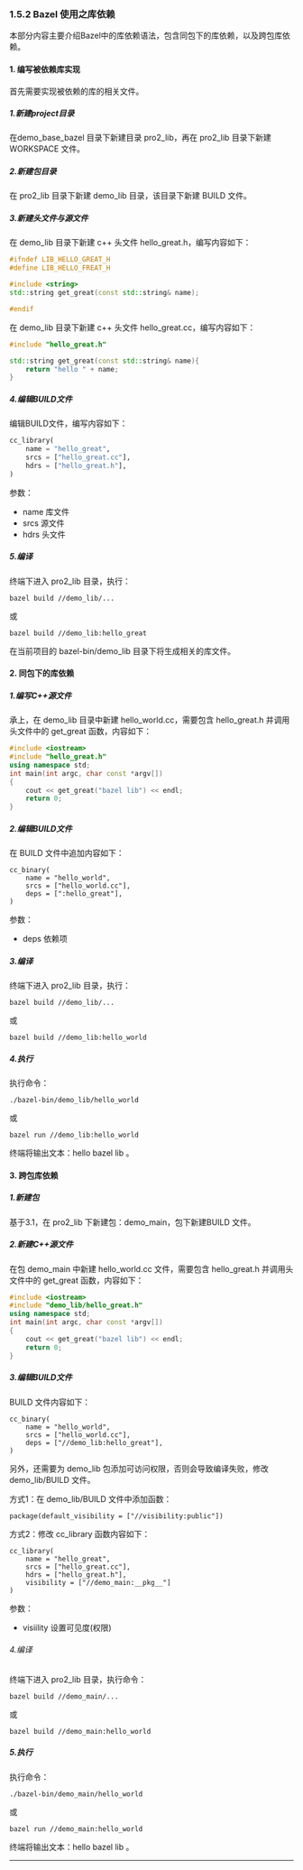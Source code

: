 ### 1.5.2 Bazel 使用之库依赖

本部分内容主要介绍Bazel中的库依赖语法，包含同包下的库依赖，以及跨包库依赖。

#### 1. 编写被依赖库实现

首先需要实现被依赖的库的相关文件。

##### 1.新建project目录

在demo\_base\_bazel 目录下新建目录 pro2\_lib，再在 pro2\_lib 目录下新建WORKSPACE 文件。

##### 2.新建包目录

在 pro2\_lib 目录下新建 demo\_lib 目录，该目录下新建 BUILD 文件。

##### 3.新建头文件与源文件

在 demo\_lib 目录下新建 c++ 头文件 hello\_great.h，编写内容如下：

```cpp
#ifndef LIB_HELLO_GREAT_H
#define LIB_HELLO_FREAT_H

#include <string>
std::string get_great(const std::string& name);

#endif
```

在 demo\_lib 目录下新建 c++ 头文件 hello\_great.cc，编写内容如下：

```cpp
#include "hello_great.h"

std::string get_great(const std::string& name){
    return "hello " + name;
}
```

##### 4.编辑BUILD文件

编辑BUILD文件，编写内容如下：

```py
cc_library(
    name = "hello_great",
    srcs = ["hello_great.cc"],
    hdrs = ["hello_great.h"],
)
```

参数：

* name 库文件
* srcs 源文件
* hdrs 头文件

##### 5.编译

终端下进入 pro2\_lib 目录，执行：

```
bazel build //demo_lib/...
```

或

```
bazel build //demo_lib:hello_great
```

在当前项目的 bazel-bin/demo\_lib 目录下将生成相关的库文件。

#### 2. 同包下的库依赖

##### 1.编写C++源文件

承上，在 demo\_lib 目录中新建 hello\_world.cc，需要包含 hello\_great.h 并调用头文件中的 get\_great 函数，内容如下：

```cpp
#include <iostream>
#include "hello_great.h"
using namespace std;
int main(int argc, char const *argv[])
{
    cout << get_great("bazel lib") << endl;
    return 0;
}
```

##### 2.编辑BUILD文件

在 BUILD 文件中追加内容如下：

```
cc_binary(
    name = "hello_world",
    srcs = ["hello_world.cc"],
    deps = [":hello_great"],
)
```

参数：

* deps 依赖项

##### 3.编译

终端下进入 pro2\_lib 目录，执行：

```
bazel build //demo_lib/...
```

或

```
bazel build //demo_lib:hello_world
```

##### 4.执行

执行命令：

```
./bazel-bin/demo_lib/hello_world
```

或

```
bazel run //demo_lib:hello_world
```

终端将输出文本：hello bazel lib 。

#### 3. 跨包库依赖

##### 1.新建包

基于3.1，在 pro2\_lib 下新建包：demo\_main，包下新建BUILD 文件。

##### 2.新建C++源文件

在包 demo\_main 中新建 hello\_world.cc 文件，需要包含 hello\_great.h 并调用头文件中的 get\_great 函数，内容如下：

```cpp
#include <iostream>
#include "demo_lib/hello_great.h"
using namespace std;
int main(int argc, char const *argv[])
{
    cout << get_great("bazel lib") << endl;
    return 0;
}
```

##### 3.编辑BUILD文件

BUILD 文件内容如下：

```
cc_binary(
    name = "hello_world",
    srcs = ["hello_world.cc"],
    deps = ["//demo_lib:hello_great"],
)
```

另外，还需要为 demo\_lib 包添加可访问权限，否则会导致编译失败，修改 demo\_lib/BUILD 文件。

方式1：在 demo\_lib/BUILD 文件中添加函数：

```
package(default_visibility = ["//visibility:public"])
```

方式2：修改 cc\_library 函数内容如下：

```
cc_library(
    name = "hello_great",
    srcs = ["hello_great.cc"],
    hdrs = ["hello_great.h"],
    visibility = ["//demo_main:__pkg__"]
)
```

参数：

* visiility 设置可见度\(权限\)

###### 4.编译

终端下进入 pro2\_lib 目录，执行命令：

```
bazel build //demo_main/...
```

或

```
bazel build //demo_main:hello_world
```

##### 5.执行

执行命令：

```
./bazel-bin/demo_main/hello_world
```

或

```
bazel run //demo_main:hello_world
```

终端将输出文本：hello bazel lib 。

---



